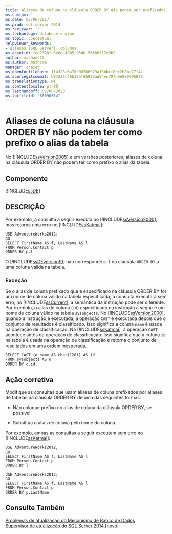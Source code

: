```yaml
---
title: Aliases de coluna na cláusula ORDER BY não podem ser prefixados pelo alias de tabela | Microsoft Docs
ms.custom: ''
ms.date: 03/06/2017
ms.prod: sql-server-2014
ms.reviewer: ''
ms.technology: database-engine
ms.topic: conceptual
helpviewer_keywords:
- aliases [SQL Server], columns
ms.assetid: fee7328f-6e8d-4005-930b-56fb6f17e0b2
author: mashamsft
ms.author: mathoma
manager: craigg
ms.openlocfilehash: 1f4328c6a70c00766979a13bbcf8dc2b8bd77f42
ms.sourcegitcommit: b87d36c46b39af8b929ad94ec707dee8800950f5
ms.translationtype: MT
ms.contentlocale: pt-BR
ms.lasthandoff: 02/08/2020
ms.locfileid: "66096314"
---
```

# <a name="column-aliases-in-order-by-clause-cannot-be-prefixed-by-table-alias"></a>Aliases de coluna na cláusula ORDER BY não podem ter como prefixo o alias da tabela
  No [!INCLUDE[ssVersion2005](../../includes/ssversion2005-md.md)] e em versões posteriores, aliases de coluna na cláusula ORDER BY não podem ter como prefixo o alias da tabela.  
  
## <a name="component"></a>Componente  
 [!INCLUDE[ssDE](../../includes/ssde-md.md)]  
  
## <a name="description"></a>DESCRIÇÃO  
 Por exemplo, a consulta a seguir executa no [!INCLUDE[ssVersion2000](../../includes/ssversion2000-md.md)], mas retorna uma erro no [!INCLUDE[ssKatmai](../../includes/sskatmai-md.md)]:  
  
```  
USE AdventureWorks2012;  
GO  
SELECT FirstName AS f, LastName AS l  
FROM Person.Contact p  
ORDER BY p.l  
```  
  
 O [!INCLUDE[ssDEversion10](../../includes/ssdeversion10-md.md)] não corresponde `p.l` na cláusula `ORDER BY` a uma coluna válida na tabela.  
  
### <a name="exception"></a>Exceção  
 Se o alias de coluna prefixado que é especificado na cláusula ORDER BY for um nome de coluna válido na tabela especificada, a consulta executará sem erro; no [!INCLUDE[ssCurrent](../../includes/sscurrent-md.md)], a semântica da instrução pode ser diferente. Por exemplo, o alias de coluna (`id`) especificado na instrução a seguir é um nome de coluna válido na tabela `sysobjects`. No [!INCLUDE[ssVersion2000](../../includes/ssversion2000-md.md)], quando a instrução é executada, a operação `CAST` é executada depois que o conjunto de resultados é classificado. Isso significa a coluna `name` é usada na operação de classificação. No [!INCLUDE[ssKatmai](../../includes/sskatmai-md.md)], a operação `CAST` acontece antes da operação de classificação. Isso significa que a coluna `id` na tabela é usada na operação de classificação e retorna o conjunto de resultados em uma ordem inesperada.  
  
```  
SELECT CAST (o.name AS char(128)) AS id  
FROM sysobjects AS o  
ORDER BY o.id;  
```  
  
## <a name="corrective-action"></a>Ação corretiva  
 Modifique as consultas que usam aliases de coluna prefixados por aliases de tabelas na cláusula ORDER BY de uma das seguintes formas:  
  
-   Não coloque prefixo no alias de coluna da cláusula ORDER BY, se possível.  
  
-   Substitua o alias de coluna pelo nome da coluna.  
  
 Por exemplo, ambas as consultas a seguir executam sem erro no [!INCLUDE[ssKatmai](../../includes/sskatmai-md.md)]:  
  
```  
USE AdventureWorks2012;  
GO  
SELECT FirstName AS f, LastName AS l  
FROM Person.Contact p  
ORDER BY l  
  
USE AdventureWorks2012;  
GO  
SELECT FirstName AS f, LastName AS l  
FROM Person.Contact p  
ORDER BY p.LastName  
```  
  
## <a name="see-also"></a>Consulte Também  
 [Problemas de atualização do Mecanismo de Banco de Dados](../../../2014/sql-server/install/database-engine-upgrade-issues.md)   
 [Supervisor de atualização do SQL Server 2014 &#91;novo&#93;](sql-server-2014-upgrade-advisor.md)  
  
  
